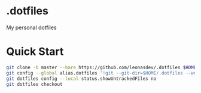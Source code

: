 # .dotfiles
My personal dotfiles

# Quick Start
```bash
git clone -b master --bare https://github.com/leonasdev/.dotfiles $HOME/.dotfiles
git config --global alias.dotfiles '!git --git-dir=$HOME/.dotfiles --work-tree=$HOME'
git dotfiles config --local status.showUntrackedFiles no
git dotfiles checkout
```
